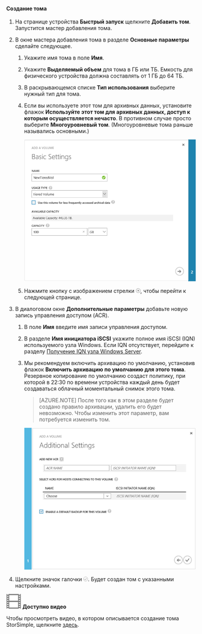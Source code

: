 <!--author=SharS last changed: 02/04/2016-->

#### Создание тома

1. На странице устройства **Быстрый запуск** щелкните **Добавить том**. Запустится мастер добавления тома.

2. В окне мастера добавления тома в разделе **Основные параметры** сделайте следующее.
   1. Укажите имя тома в поле **Имя**.
   2. Укажите **Выделяемый объем** для тома в ГБ или ТБ. Емкость для физического устройства должна составлять от 1 ГБ до 64 ТБ.
   3. В раскрывающемся списке **Тип использования** выберите нужный тип для тома. 
   4. Если вы используете этот том для архивных данных, установите флажок **Используйте этот том для архивных данных, доступ к которым осуществляется нечасто**. В противном случае просто выберите **Многоуровневый том**. (Многоуровневые тома раньше назывались основными.)

        ![Add volume](./media/storsimple-create-volume/ScreenshotUpdate1VolumeFlow.png)

    4. Нажмите кнопку с изображением стрелки ![значок стрелки](./media/storsimple-create-volume/HCS_ArrowIcon-include.png), чтобы перейти к следующей странице.

3. В диалоговом окне **Дополнительные параметры** добавьте новую запись управления доступом (ACR).
   1. В поле **Имя** введите имя записи управления доступом.
   2. В разделе **Имя инициатора iSCSI** укажите полное имя iSCSI (IQN) используемого узла Windows. Если IQN отсутствует, перейдите к разделу [Получение IQN узла Windows Server](#get-the-iqn-of-a-windows-server-host).
   3. Мы рекомендуем включить архивацию по умолчанию, установив флажок **Включить архивацию по умолчанию для этого тома**. Резервное копирование по умолчанию создаст политику, при которой в 22:30 по времени устройства каждый день будет создаваться облачный моментальный снимок этого тома.

        > [AZURE.NOTE] После того как в этом разделе будет создано правило архивации, удалить его будет невозможно. Чтобы изменить этот параметр, вам потребуется изменить том.

        ![Add volume](./media/storsimple-create-volume/AddVolume2-include.png)

4. Щелкните значок галочки ![значок галочки](./media/storsimple-create-volume/HCS_CheckIcon-include.png). Будет создан том с указанными настройками.

![Доступно видео](./media/storsimple-create-volume/Video_icon.png) **Доступно видео**

Чтобы просмотреть видео, в котором описывается создание тома StorSimple, щелкните [здесь](https://azure.microsoft.com/documentation/videos/create-a-storsimple-volume/).

<!---HONumber=AcomDC_0211_2016--->
